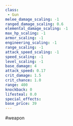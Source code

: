 ```yaml
---
class: 
 - Gun
melee_damage_scaling: -1
ranged_damage_scaling: 0.6
elemental_damage_scaling: -1
max_hp_scaling: -1
armor_scaling: -1
engineering_scaling: -1
range_scaling: -1
attack_speed_scaling: -1
speed_scaling: -1
level_scaling: -1
base_damage: 4
attack_speed: 0.17
crit_damage: 1.5
crit_chance: 1.0
range: 400
knockback: 0
lifesteal: 0.0
special_effects: 
base_price: 39
---
```

#weapon